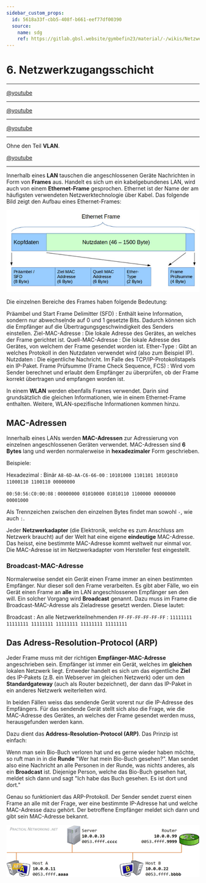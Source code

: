 ```yaml
---
sidebar_custom_props:
  id: 5618a33f-cbb5-408f-b661-eef77df00390
  source:
    name: sdg
    ref: https://gitlab.gbsl.website/gymbefin23/material/-/wikis/Netzwerke/Die-Netzzugangsschicht,-Frames-und-ARP
---
```


# 6. Netzwerkzugangsschicht


<Answer type="state" webKey="65810b52-2edd-42ba-85ab-051af7dd1e41" label="Barbeitet?" />

---

<Answer type="state" webKey="103f3876-8c6e-4427-8331-d680c8ba2a5d" label="Gesehen?" />

[@youtube](https://www.youtube-nocookie.com/embed/gYN2qN11-wE)

---
<Answer type="state" webKey="817cfd63-1257-491a-9aa6-bd4f4424d8fe" label="Gesehen?" />

[@youtube](https://www.youtube-nocookie.com/embed/JI9Zm2tbUoE)

---
<Answer type="state" webKey="2a1fd649-537e-45ad-9bd3-95d595ef21a8" label="Gesehen?" />

[@youtube](https://www.youtube-nocookie.com/embed/AhOU2eOpmX0)

---
<Answer type="state" webKey="9faf9dc5-f531-402f-834d-ad24906757d7" label="Gesehen?" />

Ohne den Teil **VLAN**.

[@youtube](https://www.youtube-nocookie.com/embed/G7GyWjJtjNs)

---



Innerhalb eines **LAN** tauschen die angeschlossenen Geräte Nachrichten in Form von **Frames** aus. Handelt es sich um ein kabelgebundenes LAN, wird auch von einem **Ethernet-Frame** gesprochen. Ethernet ist der Name der am häufigsten verwendeten Netzwerktechnologie über Kabel. Das folgende Bild zeigt den Aufbau eines Ethernet-Frames:

![ethernet_MAC_frame](images/ethernet_MAC_frame.jpg)

Die einzelnen Bereiche des Frames haben folgende Bedeutung:

Präambel und Start Frame Delimitter (SFD)
: Enthält keine Information, sondern nur abwechselnde auf 0 und 1 gesetzte Bits. Dadurch können sich die Empfänger auf die Übertragungsgeschwindigkeit des Senders einstellen.
Ziel-MAC-Adresse
: Die lokale Adresse des Gerätes, an welches der Frame gerichtet ist.
Quell-MAC-Adresse
: Die lokale Adresse des Gerätes, von welchem der Frame gesendet worden ist.
Ether-Type
: Gibt an welches Protokoll in den Nutzdaten verwendet wird (also zum Beispiel IP).
Nutzdaten
: Die eigentliche Nachricht. Im Falle des TCP/IP-Protokollstapels ein IP-Paket.
Frame Prüfsumme (Frame Check Sequence, FCS)
: Wird vom Sender berechnet und erlaubt dem Empfänger zu überprüfen, ob der Frame korrekt übertragen und empfangen worden ist.

In einem **WLAN** werden ebenfalls Frames verwendet. Darin sind grundsätzlich die gleichen Informationen, wie in einem Ethernet-Frame enthalten. Weitere, WLAN-spezifische Informationen kommen hinzu.

## MAC-Adressen
Innerhalb eines LANs werden **MAC-Adressen** zur Adressierung von einzelnen angeschlossenen Geräten verwendet. MAC-Adressen sind **6 Bytes** lang und werden normalerweise in **hexadezimaler** Form geschrieben.

Beispiele:

Hexadezimal
: Binär
`A8-6D-AA-C6-66-00`
: `10101000 1101101 10101010 11000110 1100110 00000000`

`00:50:56:C0:00:08`
: `00000000 01010000 01010110 1100000 00000000 00001000`

Als Trennzeichen zwischen den einzelnen Bytes findet man sowohl `-`, wie auch `:`.

Jeder **Netzwerkadapter** (die Elektronik, welche es zum Anschluss am Netzwerk braucht) auf der Welt hat eine eigene **eindeutige** MAC-Adresse. Das heisst, eine bestimmte MAC-Adresse kommt weltweit nur einmal vor. Die MAC-Adresse ist im Netzwerkadapter vom Hersteller fest eingestellt.

### Broadcast-MAC-Adresse
Normalerweise sendet ein Gerät einen Frame immer an einen bestimmten Empfänger. Nur dieser soll den Frame verarbeiten. Es gibt aber Fälle, wo ein Gerät einen Frame an **alle** im LAN angeschlossenen Empfänger sen den will. Ein solcher Vorgang wird **Broadcast** genannt. Dazu muss im Frame die Broadcast-MAC-Adresse als Zieladresse gesetzt werden. Diese lautet:

Broadcast
: An alle Netzwerkteilnehmenden
`FF-FF-FF-FF-FF-FF`
: `11111111 11111111 11111111 11111111 11111111 11111111`

## Das Adress-Resolution-Protocol (ARP)

Jeder Frame muss mit der richtigen **Empfänger-MAC-Adresse** angeschrieben sein. Empfänger ist immer ein Gerät, welches im **gleichen** lokalen Netzwerk liegt. Entweder handelt es sich um das eigentliche **Ziel** des IP-Pakets (z.B. ein Webserver im gleichen Netzwerk) oder um den **Standardgateway** (auch als Router bezeichnet), der dann das IP-Paket in ein anderes Netzwerk weiterleiten wird.

In beiden Fällen weiss das sendende Gerät vorerst nur die IP-Adresse des Empfängers. Für das sendende Gerät stellt sich also die Frage, wie die MAC-Adresse des Gerätes, an welches der Frame gesendet werden muss, herausgefunden werden kann.

Dazu dient das **Address-Resolution-Protocol (ARP)**. Das Prinzip ist einfach:

Wenn man sein Bio-Buch verloren hat und es gerne wieder haben möchte, so ruft man in in die **Runde** "Wer hat mein Bio-Buch gesehen?". Man sendet also eine Nachricht an alle Personen in der Runde, was nichts anderes, als ein **Broadcast** ist. Diejenige Person, welche das Bio-Buch gesehen hat, meldet sich dann und sagt "Ich habe das Buch gesehen. Es ist dort und dort."

Genau so funktioniert das ARP-Protokoll. Der Sender sendet zuerst einen Frame an alle mit der Frage, wer eine bestimmte IP-Adresse hat und welche MAC-Adresse dazu gehört. Der betroffene Empfänger meldet sich dann und gibt sein MAC-Adresse bekannt.

![](images/arp-process.gif)
